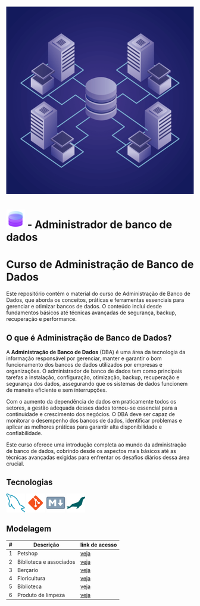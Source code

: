 ![banner banco de dados](./imagens/Banner/banco-de-dados.png)

# ![icone banco de dados](./imagens/tecnologias/icons8-database-50.png) - Administrador de banco de dados

# Curso de Administração de Banco de Dados

Este repositório contém o material do curso de Administração de Banco de Dados, que aborda os conceitos, práticas e ferramentas essenciais para gerenciar e otimizar bancos de dados. O conteúdo inclui desde fundamentos básicos até técnicas avançadas de segurança, backup, recuperação e performance.

## O que é Administração de Banco de Dados?

A **Administração de Banco de Dados** (DBA) é uma área da tecnologia da informação responsável por gerenciar, manter e garantir o bom funcionamento dos bancos de dados utilizados por empresas e organizações. O administrador de banco de dados tem como principais tarefas a instalação, configuração, otimização, backup, recuperação e segurança dos dados, assegurando que os sistemas de dados funcionem de maneira eficiente e sem interrupções.

Com o aumento da dependência de dados em praticamente todos os setores, a gestão adequada desses dados tornou-se essencial para a continuidade e crescimento dos negócios. O DBA deve ser capaz de monitorar o desempenho dos bancos de dados, identificar problemas e aplicar as melhores práticas para garantir alta disponibilidade e confiabilidade.

Este curso oferece uma introdução completa ao mundo da administração de banco de dados, cobrindo desde os aspectos mais básicos até as técnicas avançadas exigidas para enfrentar os desafios diários dessa área crucial.

## Tecnologias

![icone de MYSQL](./imagens/tecnologias/icons8-mysql-50.png)
![icone de git](./imagens/tecnologias/icons8-git-50.png)
![icone markdown](./imagens/tecnologias/icons8-markdown-50.png)
![icone mariadb](./imagens/tecnologias/icons8-mariadb-50.png)

## Modelagem
| # | Descrição | link de acesso |
|-|-|-|
|1|Petshop|[veja](./modelagens/petshop/petshop.md)|
|2|Biblioteca e associados|[veja](./modelagens/Biblio_assoc/biblioteca_associado.md)|
|3|Berçario|[veja](./modelagens/Bercario/bercario.md)|
|4|Floricultura|[veja](./modelagens/floricultura/floricultura.md)|
|5|Biblioteca|[veja](./modelagens/biblioteca/biblioteca.md)|
|6|Produto de limpeza|[veja](./modelagens/firma_limpeza/firma_limpeza.md)|

